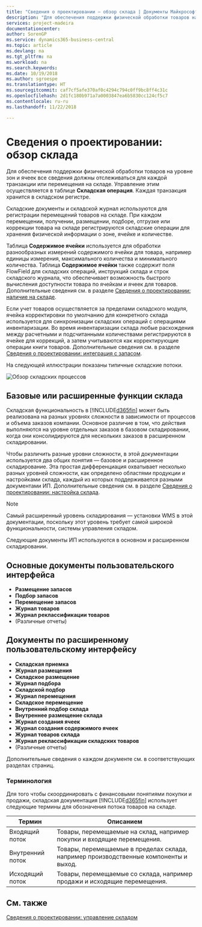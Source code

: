 ```yaml
---
title: "Сведения о проектировании — обзор склада | Документы Майкрософт"
description: "Для обеспечения поддержки физической обработки товаров на уровне зон и ячеек все сведения должны отслеживаться для каждой транзакции или перемещения на складе. Управление этим осуществляется в таблице **Складская операция**. Каждая транзакция хранится в складском регистре."
services: project-madeira
documentationcenter: 
author: SorenGP
ms.service: dynamics365-business-central
ms.topic: article
ms.devlang: na
ms.tgt_pltfrm: na
ms.workload: na
ms.search.keywords: 
ms.date: 10/19/2018
ms.author: sgroespe
ms.translationtype: HT
ms.sourcegitcommit: caf7cf5afe370af0c4294c794c0ff9bc8ff4c31c
ms.openlocfilehash: 2d1fc180b971a7a0003847ea6b5830cc124cf5c7
ms.contentlocale: ru-ru
ms.lasthandoff: 11/22/2018

---
```

# <a name="design-details-warehouse-overview"></a>Сведения о проектировании: обзор склада
Для обеспечения поддержки физической обработки товаров на уровне зон и ячеек все сведения должны отслеживаться для каждой транзакции или перемещения на складе. Управление этим осуществляется в таблице **Складская операция**. Каждая транзакция хранится в складском регистре.  

Складские документы и складской журнал используются для регистрации перемещений товаров на складе. При каждом перемещении, получении, размещении, подборе, отгрузке или коррекции товара на складе регистрируются складские операции для хранения физической информации о зоне, ячейке и количестве.

Таблица **Содержимое ячейки** используется для обработки разнообразных измерений содержимого ячейки для товара, например единицы измерения, максимального количества и минимального количества. Таблица **Содержимое ячейки** также содержит поля FlowField для складских операций, инструкций склада и строк складского журнала, что обеспечивает возможность быстрого вычисления доступности товара по ячейкам и ячеек для товаров. Дополнительные сведения см. в разделе [Сведения о проектировании: наличие на складе](design-details-availability-in-the-warehouse.md).  

Если учет товаров осуществляется за пределами складского модуля, ячейка корректировки по умолчанию для конкретного склада используется для синхронизации складских операций с операциями инвентаризации. Во время инвентаризации склада любые расхождения между расчетными и подсчитанными количествами регистрируются в ячейке для коррекций, а затем учитываются как корректирующие операции книги товаров. Дополнительные сведения см. в разделе [Сведения о проектировании: интеграция с запасом](design-details-integration-with-inventory.md).  

На следующей иллюстрации показаны типичные складские потоки.  

![Обзор складских процессов](media/design_details_warehouse_management_overview.png "Обзор складских процессов")  

## <a name="basic-or-advanced-warehousing"></a>Базовые или расширенные функции склада  
Складская функциональность в [!INCLUDE[d365fin](includes/d365fin_md.md)] может быть реализована на разных уровнях сложности в зависимости от процессов и объема заказов компании. Основное различие в том, что действия выполняются на уровне отдельных заказов в базовом складировании, когда они консолидируются для нескольких заказов в расширенном складировании.  

 Чтобы различить разные уровни сложности, в этой документации используется два общих понятия — базовое и расширенное складирование. Эта простая дифференциация охватывает несколько разных уровней сложности, как определено областями продукции и настройками склада, каждый из которых поддерживается разными документами ИП. Дополнительные сведения см. в разделе [Сведения о проектировании: настройка склада](design-details-warehouse-setup.md).  

> [!NOTE]  
>  Самый расширенный уровень складирования — установки WMS в этой документации, поскольку этот уровень требует самой широкой функциональности, системы управления складом.  

 Следующие документы ИП используются в основном и расширенном складировании.  

## <a name="basic-ui-documents"></a>Основные документы пользовательского интерфейса  

-   **Размещение запасов**  
-   **Подбор запасов**  
-   **Перемещение запасов**  
-   **Журнал товаров**  
-   **Журнал реклассификации товаров**  
-   (Различные отчеты)  

## <a name="advanced-ui-documents"></a>Документы по расширенному пользовательскому интерфейсу  

-   **Складская приемка**  
-   **Журнал размещения**  
-   **Складское размещение**  
-   **Журнал подбора**  
-   **Складской подбор**  
-   **Журнал перемещения**  
-   **Складское перемещение**  
-   **Внутренний подбор склада**  
-   **Внутреннее размещение склада**  
-   **Журнал создания ячеек**  
-   **Журнал создания содержимого ячеек**  
-   **Журнал товаров склада**  
-   **Журнал реклассификации складских товаров**  
-   (Различные отчеты)  

Дополнительные сведения о каждом документе см. в соответствующих разделах страниц.  

### <a name="terminology"></a>Терминология  
Для того чтобы скоординировать с финансовыми понятиями покупки и продажи, складская документация [!INCLUDE[d365fin](includes/d365fin_md.md)] использует следующие термины для обозначения потока товаров на складе.  

|Термин|Описанием|  
|----------|---------------------------------------|  
|Входящий поток|Товары, перемещаемые на склад, например покупки и входящие перемещения.|  
|Внутренний поток|Товары, перемещаемые в пределах склада, например производственные компоненты и выход.|  
|Исходящий поток|Товары, перемещаемые со склада, например продажи и исходящие перемещения.|  

## <a name="see-also"></a>См. также  
 [Сведения о проектировании: управление складом](design-details-warehouse-management.md)

